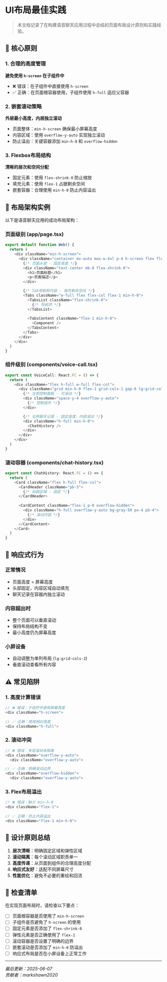 # UI布局最佳实践

> 本文档记录了在构建语音聊天应用过程中总结的页面布局设计原则和实践经验。

## 🎯 核心原则

### 1. 合理的高度管理
**避免使用 `h-screen` 在子组件中**
- ❌ 错误：在子组件中直接使用 `h-screen`
- ✅ 正确：在页面根容器使用，子组件使用 `h-full` 适应父容器

### 2. 嵌套滚动策略
**外层最小高度，内层独立滚动**
- 页面整体：`min-h-screen` 确保最小屏幕高度
- 内容区域：使用 `overflow-y-auto` 实现独立滚动
- 防止溢出：关键容器添加 `min-h-0` 和 `overflow-hidden`

### 3. Flexbox布局结构
**清晰的层次和空间分配**
- 固定元素：使用 `flex-shrink-0` 防止缩放
- 填充元素：使用 `flex-1` 占据剩余空间
- 嵌套容器：合理使用 `min-h-0` 防止内容溢出

## 📐 布局架构实例

以下是语音聊天应用的成功布局架构：

### 页面级别 (app/page.tsx)
```typescript
export default function Web() {
  return (
    <div className="min-h-screen">
      <div className="container mx-auto max-w-4xl p-4 h-screen flex flex-col">
        {/* 页面头部 - 固定高度 */}
        <div className="text-center mb-8 flex-shrink-0">
          <h1>页面标题</h1>
          <p>页面描述</p>
        </div>

        {/* Tab导航和内容 - 填充剩余空间 */}
        <Tabs className="w-full flex flex-col flex-1 min-h-0">
          <TabsList className="flex-shrink-0">
            {/* 导航项 */}
          </TabsList>
          
          <TabsContent className="flex-1 min-h-0">
            <Component />
          </TabsContent>
        </Tabs>
      </div>
    </div>
  )
}
```

### 组件级别 (components/voice-call.tsx)
```typescript
export const VoiceCall: React.FC = () => {
  return (
    <div className="flex h-full w-full flex-col">
      <div className="grid min-h-0 flex-1 grid-cols-1 gap-6 lg:grid-cols-2">
        {/* 左侧控制面板 - 可滚动 */}
        <div className="space-y-4 overflow-y-auto">
          {/* 控制组件 */}
        </div>

        {/* 右侧聊天记录 - 固定高度，内部滚动 */}
        <div className="h-full min-h-0">
          <ChatHistory />
        </div>
      </div>
    </div>
  )
}
```

### 滚动容器 (components/chat-history.tsx)
```typescript
export const ChatHistory: React.FC = () => {
  return (
    <Card className="flex h-full flex-col">
      <CardHeader className="pb-3">
        {/* 标题区域 - 固定 */}
      </CardHeader>
      
      <CardContent className="flex-1 p-0 overflow-hidden">
        <div className="h-full overflow-y-auto bg-gray-50 px-4 pb-4">
          {/* 滚动内容 */}
        </div>
      </CardContent>
    </Card>
  )
}
```

## 🔄 响应式行为

### 正常情况
- 页面高度 = 屏幕高度
- 头部固定，内容区域自动填充
- 聊天记录在容器内独立滚动

### 内容超出时
- 整个页面可以垂直滚动
- 保持布局结构不变
- 最小高度仍为屏幕高度

### 小屏设备
- 自动调整为单列布局 (`lg:grid-cols-2`)
- 垂直滚动查看所有内容

## ⚠️ 常见陷阱

### 1. 高度计算错误
```typescript
// ❌ 错误：子组件中使用屏幕高度
<div className="h-screen">
  
// ✅ 正确：使用相对高度
<div className="h-full">
```

### 2. 滚动冲突
```typescript
// ❌ 错误：多层滚动未隔离
<div className="overflow-y-auto">
  <div className="overflow-y-auto">

// ✅ 正确：明确滚动边界  
<div className="overflow-hidden">
  <div className="overflow-y-auto">
```

### 3. Flex布局溢出
```typescript
// ❌ 错误：缺少 min-h-0
<div className="flex-1">
  
// ✅ 正确：防止内容溢出
<div className="flex-1 min-h-0">
```

## 🎨 设计原则总结

1. **层次清晰**：明确固定区域和弹性区域
2. **滚动隔离**：每个滚动区域职责单一
3. **高度传递**：从页面到组件的合理高度分配
4. **响应式友好**：适配不同屏幕尺寸
5. **性能优化**：避免不必要的重绘和回流

## 📝 检查清单

在实现页面布局时，请检查以下要点：

- [ ] 页面根容器是否使用了 `min-h-screen`
- [ ] 子组件是否避免了 `h-screen` 的使用
- [ ] 固定元素是否添加了 `flex-shrink-0`
- [ ] 弹性元素是否正确使用了 `flex-1`
- [ ] 滚动容器是否设置了明确的边界
- [ ] 嵌套滚动是否添加了 `min-h-0` 防溢出
- [ ] 响应式布局是否在小屏设备上正常工作

---

*最后更新：2025-06-07*  
*贡献者：markshawn2020*
